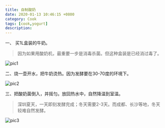 ```yaml
---
title: 自制酸奶
date: 2020-01-13 10:46:15 +0800
category: Cook
tags: [cook,yogurt]
description: 
---
```


一、 买1L盒装的牛奶。

> 因为如果用酸奶机，最重要一步是消毒杀菌。但这种盒装是已经消过毒了。

![pic1](https://chenxie-fun.oss-cn-shenzhen.aliyuncs.com/cook/yogurt/pic1.jpeg)

二、烧一壶开水，把牛奶烫热。因为发酵要在30-70度的环境下。

![pic2](https://chenxie-fun.oss-cn-shenzhen.aliyuncs.com/cook/yogurt/pic2.jpeg)

三、把酸奶菌倒入，并摇匀。放回热水中，自然降温到室温。

> 深圳夏天，一天即刻发酵完成；冬天需要2-3天。而成都、长沙等地，冬天较难自然发酵。

![pic3](https://chenxie-fun.oss-cn-shenzhen.aliyuncs.com/cook/yogurt/pic3.jpeg)